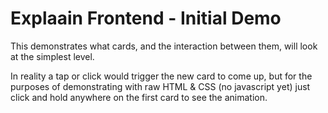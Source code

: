 # Explaain Frontend - Initial Demo

This demonstrates what cards, and the interaction between them, will look at the simplest level.

In reality a tap or click would trigger the new card to come up, but for the purposes of demonstrating with raw HTML & CSS (no javascript yet) just click and hold anywhere on the first card to see the animation.
